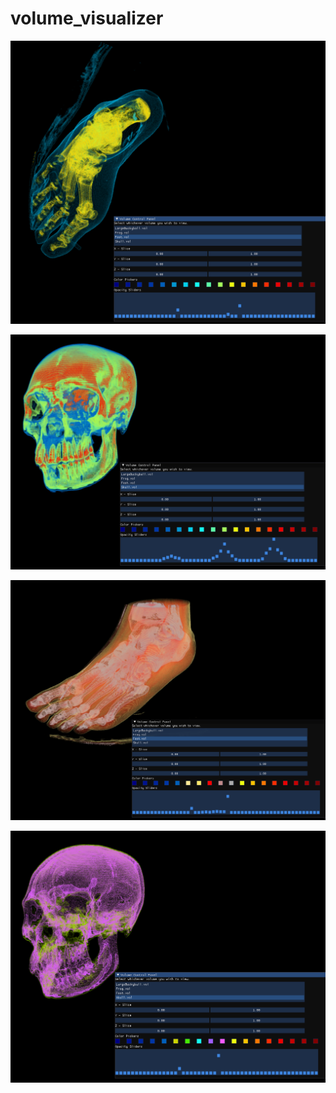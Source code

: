 # volume_visualizer

![Jet Color Foot](jet_color_foot.png)

![Jet Color Skull](jet_color_skull.png)

![Color Picked Foot](color_picked_foot.png)

![Color Picked Skull](color_picked_skull.png)
